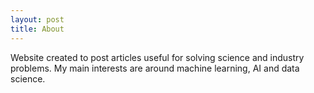 ```yaml
---
layout: post
title: About
---
```


Website created to post articles useful for solving science and industry problems.
My main interests are around machine learning, AI and data science.